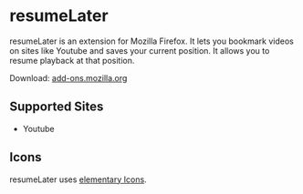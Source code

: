# resumeLater

resumeLater is an extension for Mozilla Firefox. It lets you bookmark videos on sites like Youtube and saves your current position. It allows you to resume playback at that position.

Download: [add-ons.mozilla.org](https://addons.mozilla.org/en-US/firefox/addon/resumelater/)

## Supported Sites
 * Youtube

## Icons
resumeLater uses [elementary Icons](https://launchpad.net/elementaryicons).